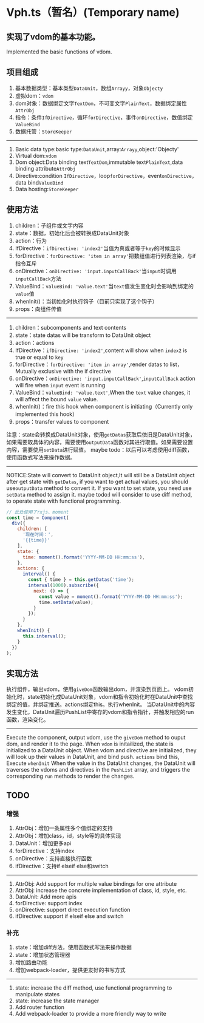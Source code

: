 # Vph.ts（暂名）(Temporary name)
实现了vdom的基本功能。
---
Implemented the basic functions of vdom.

## 项目组成
1. 基本数据类型：基本类型`DataUnit`，数组`Arrayy`，对象`Objecty`
2. 虚拟dom：`vdom`
3. dom对象：数据绑定文字`TextDom`，不可变文字`PlainText`，数据绑定属性`AttrObj`
4. 指令：条件`IfDirective`，循环`forDirective`，事件`onDirective`，数值绑定`ValueBind`
5. 数据托管：`StoreKeeper`

---
1. Basic data type:basic type:`DataUnit`,array:`Arrayy`,object:'Objecty'
2. Virtual dom:`vdom`
3. Dom object:Data binding text`TextDom`,immutable text`PlainText`,data binding attribute`AttrObj`
4. Directive:condition `IfDirective`，loop`forDirective`，event`onDirective`，data bind`ValueBind`
5. Data hosting:`StoreKeeper`

## 使用方法
1. children：子组件或文字内容
2. state：数据，初始化后会被转换成DataUnit对象
3. action：行为
4. IfDirective：`ifDirective: 'index2'`当值为真或者等于`key`的时候显示
5. forDirective：`forDirective: 'item in array'`把数组值进行列表渲染，与if指令互斥
6. onDirective：`onDirective: 'input.inputCallBack'`当`input`时调用`inputCallBack`方法
7. ValueBind：`valueBind: 'value.text'`当`text`值发生变化时会影响到绑定的`value`值
8. whenInit()：当初始化时执行钩子（目前只实现了这个钩子）
9. props：向组件传值
---
1. children：subcomponents and text contents
2. state：state datas will be transform to DataUnit object
3. action：actions
4. IfDirective：`ifDirective: 'index2'`,content will show when `index2` is true or equal to `key`
5. forDirective：`forDirective: 'item in array'`,render datas to list，Mutually exclusive with the if directive
6. onDirective：`onDirective: 'input.inputCallBack'`,`inputCallBack` action will fire when `input` event is running
7. ValueBind：`valueBind: 'value.text'`,When the `text` value changes, it will affect the bound `value` value.
8. whenInit()：fire this hook when component is initiating（Currently only implemented this hook）
9. props：transfer values to component

注意：state会转换成DataUnit对象，使用`getDatas`获取后依旧是DataUnit对象，如果需要取具体的内容，需要使用`outputData`函数对其进行取值。如果需要设置内容，需要使用`setData`进行赋值。
maybe todo：以后可以考虑使用diff函数，使用函数式写法来操作数据。

---
NOTICE:State will convert to DataUnit object,It will still be a DataUnit object after get state with `getDatas`, if you want to get actual values, you should use`outputData` method to convert it. If you want to set state, you need use `setData` method to assign it.
maybe todo:I will consider to use diff method, to operate state with functional programming.


``` javascript
// 此处使用了rxjs、moment
const time = Component(
  div({
    children: [
      '现在时间：',
      '{{time}}'
    ],
    state: {
      time: moment().format('YYYY-MM-DD HH:mm:ss'),
    },
    actions: {
      interval() {
        const { time } = this.getDatas('time');
        interval(1000).subscribe({
          next: () => {
            const value = moment().format('YYYY-MM-DD HH:mm:ss');
            time.setData(value);
          }
        });
      }
    },
    whenInit() {
      this.interval();
    }
  })
);
```
## 实现方法
执行组件，输出vdom，使用`giveDom`函数输出dom，并渲染到页面上。
vdom初始化时，state初始化成DataUnit对象，vdom和指令初始化时在DataUnit中查找绑定的值，并绑定推送。actions绑定this。执行whenInit。
当DataUnit中的内容发生变化，DataUnit遍历PushList中寄存的vdom和指令指针，并触发相应的run函数，渲染变化。

---
Execute the component, output vdom, use the `giveDom` method to ouput dom, and render it to the page.
When `vdom` is initailized, the state is initialized to a DataUnit object. When vdom and directive are initialized, they will look up their values in DataUnit, and bind push. `actions` bind this, Execute `whenInit`
When the value in ths DataUnit changes, the DataUnit will traverses the vdoms and directives in the `PushList` array, and triggers the corresponding `run` methods to render the changes.

## TODO
### 增强
1. AttrObj：增加一条属性多个值绑定的支持
2. AttrObj：增加class，id，style等的具体实现
3. DataUnit：增加更多api
4. forDirective：支持index
5. onDirective：支持直接执行函数
6. ifDirective：支持if elseif else和switch

---
1. AttrObj: Add support for multiple value bindings for one attribute
2. AttrObj: increase the concrete implementation of class, id, style, etc.
3. DataUnit: Add more apis
4. forDirective: support index
5. onDirective: support direct execution function
6. ifDirective: support if elseif else and switch


### 补充
1. state：增加diff方法，使用函数式写法来操作数据
2. state：增加状态管理器
3. 增加路由功能
4. 增加webpack-loader，提供更友好的书写方式

---
1. state: increase the diff method, use functional programming to manipulate states
2. state: increase the state manager
3. Add router function
4. Add webpack-loader to provide a more friendly way to write